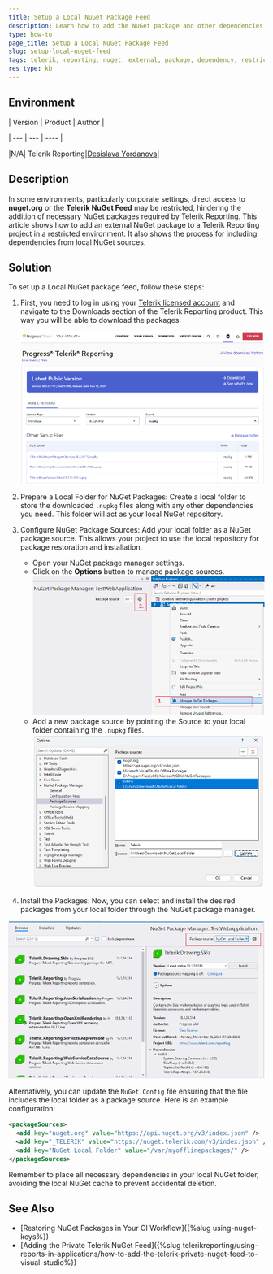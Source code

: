 ```yaml
---
title: Setup a Local NuGet Package Feed
description: Learn how to add the NuGet package and other dependencies in environments with restricted access to nuget.org for Telerik Reporting projects.
type: how-to
page_title: Setup a Local NuGet Package Feed
slug: setup-local-nuget-feed
tags: telerik, reporting, nuget, external, package, dependency, restricted, environment
res_type: kb
---
```


## Environment

| Version | Product | Author |  

| --- | --- | ---- |  

|N/A| Telerik Reporting|[Desislava Yordanova](https://www.telerik.com/blogs/author/desislava-yordanova)| 

## Description

In some environments, particularly corporate settings, direct access to **nuget.org** or the **Telerik NuGet Feed** may be restricted, hindering the addition of necessary NuGet packages required by Telerik Reporting. 
This article shows how to add an external NuGet package to a Telerik Reporting project in a restricted environment. It also shows the process for including dependencies from local NuGet sources.

## Solution

To set up a Local NuGet package feed, follow these steps:

1. First, you need to log in using your [Telerik licensed account](https://www.telerik.com/account/) and navigate to the Downloads section of the Telerik Reporting product. This way you will be able to download the packages: 
 
    ![Download NuGet Packages from Telerik Account](images/download-nuget-packages.png)    

1. Prepare a Local Folder for NuGet Packages: Create a local folder to store the downloaded `.nupkg` files along with any other dependencies you need. This folder will act as your local NuGet repository.
1. Configure NuGet Package Sources: Add your local folder as a NuGet package source. This allows your project to use the local repository for package restoration and installation.

   - Open your NuGet package manager settings.
   - Click on the **Options** button to manage package sources.
       ![Open the Package Manager](images/open-package-manager.png)  
   - Add a new package source by pointing the Source to your local folder containing the `.nupkg` files.
       ![Setup Local Source](images/setup-local-source.png)  

1. Install the Packages: Now, you can select and install the desired packages from your local folder through the NuGet package manager.

  ![Select Local Package Soure](images/select-local-package-source.png)   

Alternatively, you can update the `NuGet.Config` file ensuring that the file includes the local folder as a package source. Here is an example configuration:

````XML
<packageSources>
  <add key="nuget.org" value="https://api.nuget.org/v3/index.json" />
  <add key="_TELERIK" value="https://nuget.telerik.com/v3/index.json" />
  <add key="NuGet Local Folder" value="/var/myofflinepackages/" />
</packageSources>
````

Remember to place all necessary dependencies in your local NuGet folder, avoiding the local NuGet cache to prevent accidental deletion.

## See Also

- [Restoring NuGet Packages in Your CI Workflow]({%slug using-nuget-keys%})
- [Adding the Private Telerik NuGet Feed]({%slug telerikreporting/using-reports-in-applications/how-to-add-the-telerik-private-nuget-feed-to-visual-studio%})
